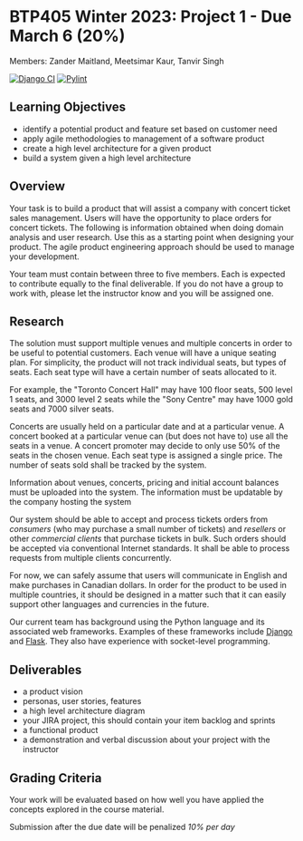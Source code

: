 # BTP405 Winter 2023: Project 1 - Due March 6 (20\%)

Members: Zander Maitland, Meetsimar Kaur, Tanvir Singh

[![Django CI](https://github.com/seneca-btp405/project1-group-1/actions/workflows/django.yml/badge.svg?branch=main)](https://github.com/seneca-btp405/project1-group-1/actions/workflows/django.yml)
[![Pylint](https://github.com/seneca-btp405/project1-group-1/actions/workflows/pylint.yml/badge.svg?branch=main)](https://github.com/seneca-btp405/project1-group-1/actions/workflows/pylint.yml)

## Learning Objectives

* identify a potential product and feature set based on customer need
* apply agile methodologies to management of a software product
* create a high level architecture for a given product
* build a system given a high level architecture  

## Overview
Your task is to build a product that will assist a company with concert ticket sales management.  Users will have the opportunity to place orders for concert tickets. The following is information obtained when doing domain analysis and user research.  Use this as a starting point when designing your product. The agile product engineering approach should be used to manage your development. 

Your team must contain between three to five members.  Each is expected to contribute equally to the final deliverable.  If you do not have a group to work with, please let the instructor know and you will be assigned one.

## Research

The solution must support multiple venues and multiple concerts in order to be useful to potential customers.  Each venue will have a unique seating plan.  For simplicity, the product will not track individual seats, but types of seats.  Each seat type will have a certain number of seats allocated to it.

For example, the "Toronto Concert Hall" may have 100 floor seats, 500 level 1 seats, and 3000 level 2 seats while the "Sony Centre" may have 1000 gold seats and 7000 silver seats.

Concerts are usually held on a particular date and at a particular venue.  A concert booked at a particular venue can (but does not have to) use all the seats in a venue.  A concert promoter may decide to only use 50% of the seats in the chosen venue. Each seat type is assigned a single price.  The number of seats sold shall be tracked by the system. 

Information about venues, concerts, pricing and initial account balances must be uploaded into the system. The information must be updatable by the company hosting the system

Our system should be able to accept and process tickets orders from *consumers* (who may purchase a small number of tickets) and *resellers* or other *commercial clients* that purchase tickets in bulk.  Such orders should be accepted via conventional Internet standards. It shall be able to process requests from multiple clients concurrently. 

For now, we can safely assume that users will communicate in English and make purchases in Canadian dollars. In order for the product to be used in multiple countries, it should be designed in a matter such that it can easily support other languages and currencies in the future.

Our current team has background using the Python language and its associated web frameworks.  Examples of these frameworks include [Django](https://www.djangoproject.com/) and  [Flask](https://flask.palletsprojects.com/en/2.2.x/).  They also have experience with socket-level programming. 

## Deliverables

* a product vision
* personas, user stories, features
* a high level architecture diagram
* your JIRA project, this should contain your item backlog and sprints
* a functional product
* a demonstration and verbal discussion about your project with the instructor

## Grading Criteria 

Your work will be evaluated based on how well you have applied the concepts explored in the course material.  

Submission after the due date will be penalized *10% per day*
